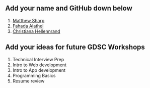 ## Add your name and GitHub down below

1. [Matthew Sharp](https://github.com/MattSharp05)
2. [Fahada Alathel](https://github.com/ffalathel)
3. [Christiana Hellennrand](https://github.com/ChristianaMH)



## Add your ideas for future GDSC Workshops

1. Technical Interview Prep
2. Intro to Web development
3. Intro to App development
4. Programming Basics 
5. Resume review


